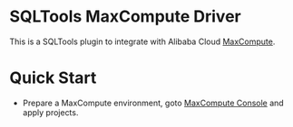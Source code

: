 # SQLTools MaxCompute Driver

This is a SQLTools plugin to integrate with Alibaba Cloud [MaxCompute](https://maxcompute.console.aliyun.com/).

# Quick Start

- Prepare a MaxCompute environment, goto [MaxCompute Console](https://maxcompute.console.aliyun.com/) and apply projects.

